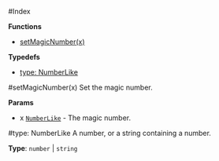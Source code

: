 #Index

**Functions**

* [setMagicNumber(x)](#setMagicNumber)

**Typedefs**

* [type: NumberLike](#NumberLike)
 
<a name="setMagicNumber"></a>
#setMagicNumber(x)
Set the magic number.

**Params**

- x <code>[NumberLike](#NumberLike)</code> - The magic number.  

<a name="NumberLike"></a>
#type: NumberLike
A number, or a string containing a number.

**Type**: `number` | `string`  
